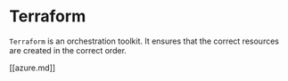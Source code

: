 # Terraform

`Terraform` is an orchestration toolkit.  It ensures that the correct resources are created in the correct order.

[[azure.md]]
